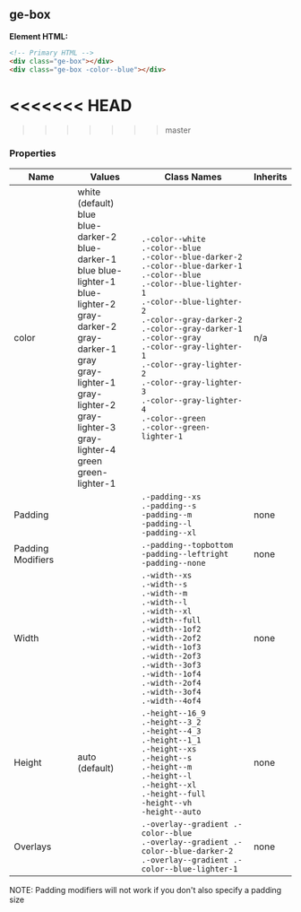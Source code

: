 

## ge-box

**Element HTML:**
```html
<!-- Primary HTML -->
<div class="ge-box"></div>
<div class="ge-box -color--blue"></div>
```
<<<<<<< HEAD
=======

>>>>>>> master
### Properties

| Name | Values | Class Names | Inherits |
| -------- | ----------- | --------- | ---------- |
| color | white (default) <br /> blue <br /> blue-darker-2 <br /> blue-darker-1 <br /> blue blue-lighter-1 <br /> blue-lighter-2 <br /> gray-darker-2 <br /> gray-darker-1 <br /> gray <br /> gray-lighter-1 <br /> gray-lighter-2 <br /> gray-lighter-3 <br /> gray-lighter-4 <br /> green <br /> green-lighter-1 |`.-color--white` <br /> `.-color--blue` <br /> `.-color--blue-darker-2` <br /> `.-color--blue-darker-1` <br /> `.-color--blue` <br /> `.-color--blue-lighter-1` <br /> `.-color--blue-lighter-2` <br /> `.-color--gray-darker-2` <br /> `.-color--gray-darker-1` <br /> `.-color--gray` <br /> `.-color--gray-lighter-1` <br /> `.-color--gray-lighter-2` <br /> `.-color--gray-lighter-3` <br /> `.-color--gray-lighter-4` <br /> `.-color--green` <br /> `.-color--green-lighter-1` | n/a
| Padding | | `.-padding--xs` <br/> `.-padding--s` <br/> `-padding--m` <br/> `-padding--l` <br/> `-padding--xl` | none|
| Padding Modifiers | | `.-padding--topbottom` <br/> `-padding--leftright` <br/> `-padding--none` | none |
| Width |  | `.-width--xs` <br/> `.-width--s` <br/> `.-width--m` <br/> `.-width--l` <br/> `.-width--xl` <br/> `.-width--full` <br/> `.-width--1of2` <br/> `.-width--2of2` <br/> `.-width--1of3` <br/> `.-width--2of3` <br/> `.-width--3of3` <br/> `.-width--1of4` <br/> `.-width--2of4` <br/> `.-width--3of4` <br/> `.-width--4of4`| none |
| Height | auto (default) | `.-height--16_9` <br/> `.-height--3_2` <br/> `.-height--4_3` <br/> `.-height--1_1` <br/> `.-height--xs`<br/> `.-height--s` <br/> `.-height--m` <br/> `.-height--l` <br/> `.-height--xl` <br/> `.-height--full` <br/> `-height--vh` <br/> `-height--auto` <br/> | none |
| Overlays | | `.-overlay--gradient .-color--blue` <br/> `.-overlay--gradient .-color--blue-darker-2` <br/> `.-overlay--gradient .-color--blue-lighter-1` <br/> | none |


NOTE: Padding modifiers will not work if you don't also specify a padding size
